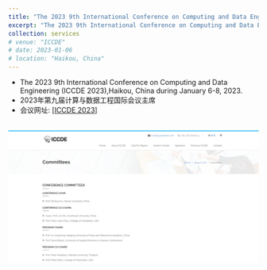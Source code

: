```yaml
---
title: "The 2023 9th International Conference on Computing and Data Engineering (ICCDE 2023)国际计算机与数据工程大会主席"
excerpt: "The 2023 9th International Conference on Computing and Data Engineering (ICCDE 2023),Haikou, China during January 6-8, 2023.<br/><img src='/images/services/ICCDE.jpg'>"
collection: services
# venue: "ICCDE"
# date: 2023-01-06
# location: "Haikou, China"
---
```

* The 2023 9th International Conference on Computing and Data Engineering (ICCDE 2023),Haikou, China during January 6-8, 2023.
* 2023年第九届计算与数据工程国际会议主席
* 会议网址: <a href= "http://iccde.org/index.html">[ICCDE 2023]
</a>
<br>
<img src='/images/services/ICCDE.jpg'>